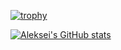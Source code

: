 
[![trophy](https://github-profile-trophy.vercel.app/?username=alex-petrenko&column=7&theme=dark)](https://github.com/alex-petrenko)

[![Aleksei's GitHub stats](https://github-readme-stats.vercel.app/api?username=alex-petrenko&show_icons=true&theme=dark)](https://github.com/alex-petrenko)

